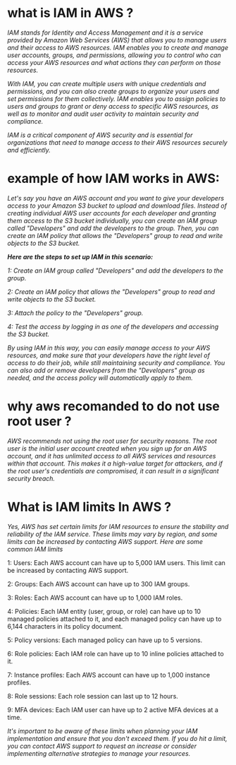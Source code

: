 # what is IAM in AWS ?

*IAM stands for Identity and Access Management and it is a service provided by Amazon Web Services (AWS) that allows you to manage users and their access to AWS resources. IAM enables you to create and manage user accounts, groups, and permissions, allowing you to control who can access your AWS resources and what actions they can perform on those resources.*

*With IAM, you can create multiple users with unique credentials and permissions, and you can also create groups to organize your users and set permissions for them collectively. IAM enables you to assign policies to users and groups to grant or deny access to specific AWS resources, as well as to monitor and audit user activity to maintain security and compliance.*

*IAM is a critical component of AWS security and is essential for organizations that need to manage access to their AWS resources securely and efficiently.*

# example of how IAM works in AWS:

*Let's say you have an AWS account and you want to give your developers access to your Amazon S3 bucket to upload and download files. Instead of creating individual AWS user accounts for each developer and granting them access to the S3 bucket individually, you can create an IAM group called "Developers" and add the developers to the group. Then, you can create an IAM policy that allows the "Developers" group to read and write objects to the S3 bucket.*

***Here are the steps to set up IAM in this scenario:***

*1: Create an IAM group called "Developers" and add the developers to the group.*

*2: Create an IAM policy that allows the "Developers" group to read and write objects to the S3 bucket.*

*3: Attach the policy to the "Developers" group.*

*4: Test the access by logging in as one of the developers and accessing the S3 bucket.*

*By using IAM in this way, you can easily manage access to your AWS resources, and make sure that your developers have the right level of access to do their job, while still maintaining security and compliance. You can also add or remove developers from the "Developers" group as needed, and the access policy will automatically apply to them.*

# why aws recomanded to do not use root user ?

*AWS recommends not using the root user for security reasons. The root user is the initial user account created when you sign up for an AWS account, and it has unlimited access to all AWS services and resources within that account. This makes it a high-value target for attackers, and if the root user's credentials are compromised, it can result in a significant security breach.*

# What is IAM limits In AWS ?

*Yes, AWS has set certain limits for IAM resources to ensure the stability and reliability of the IAM service. These limits may vary by region, and some limits can be increased by contacting AWS support. Here are some common IAM limits*

1: Users: Each AWS account can have up to 5,000 IAM users. This limit can be increased by contacting AWS support.

2: Groups: Each AWS account can have up to 300 IAM groups.

3: Roles: Each AWS account can have up to 1,000 IAM roles.

4: Policies: Each IAM entity (user, group, or role) can have up to 10 managed policies attached to it, and each managed policy can have up to 6,144 characters in its policy document.

5: Policy versions: Each managed policy can have up to 5 versions.

6: Role policies: Each IAM role can have up to 10 inline policies attached to it.

7: Instance profiles: Each AWS account can have up to 1,000 instance profiles.

8: Role sessions: Each role session can last up to 12 hours.

9: MFA devices: Each IAM user can have up to 2 active MFA devices at a time.

*It's important to be aware of these limits when planning your IAM implementation and ensure that you don't exceed them. If you do hit a limit, you can contact AWS support to request an increase or consider implementing alternative strategies to manage your resources.*







